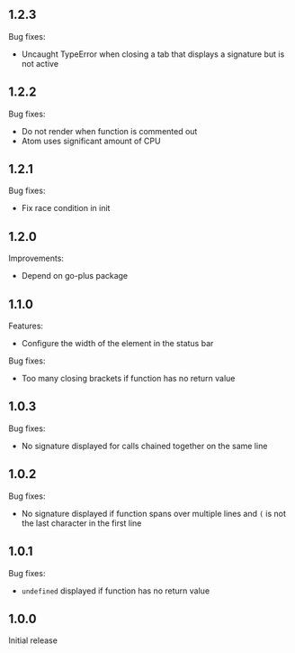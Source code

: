 ## 1.2.3

Bug fixes:
* Uncaught TypeError when closing a tab that displays a signature but is not active

## 1.2.2

Bug fixes:
* Do not render when function is commented out
* Atom uses significant amount of CPU

## 1.2.1

Bug fixes:
* Fix race condition in init

## 1.2.0

Improvements:
* Depend on go-plus package

## 1.1.0

Features:
* Configure the width of the element in the status bar

Bug fixes:
* Too many closing brackets if function has no return value

## 1.0.3

Bug fixes:
* No signature displayed for calls chained together on the same line

## 1.0.2

Bug fixes:
* No signature displayed if function spans over multiple lines and `(` is not the last character in the first line

## 1.0.1

Bug fixes:
* `undefined` displayed if function has no return value

## 1.0.0

Initial release
